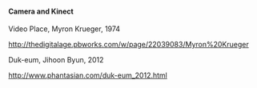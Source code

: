 #### Camera and Kinect

Video Place, Myron Krueger, 1974

http://thedigitalage.pbworks.com/w/page/22039083/Myron%20Krueger

Duk-eum, Jihoon Byun, 2012

http://www.phantasian.com/duk-eum_2012.html
